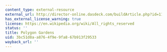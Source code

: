 ```yaml
---
content_type: external-resource
external_url: http://director-online.dasdeck.com/buildArticle.php?id=1119
has_external_license_warning: true
license: https://en.wikipedia.org/wiki/All_rights_reserved
status: ''
title: Polygon Gardens
uid: 3bc51d8a-a876-4f9e-9fa8-67b913f29533
wayback_url: ''
---
```

